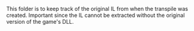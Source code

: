 ﻿This folder is to keep track of the original IL from when the transpile was created.
Important since the IL cannot be extracted without the original version of the game's DLL.